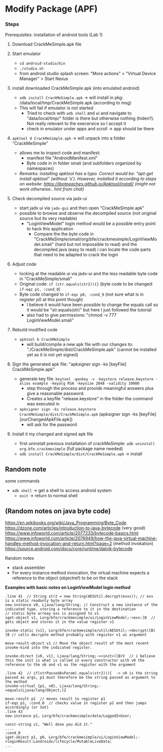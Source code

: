 # Modify Package (APF)

### Steps

Prerequisites: installation of android tools (Lab 1)

1. Download CrackMeSimple.apk file
2. Start emulator
    - `cd android-studio/bin`
    - `./studio.sh`
    - from android studio splash screen: "More actions" > "Virtual Device Manager" >  Start Nexus

3. install downloaded CrackMeSimple.apk (into emulated android)
    - `adb install CrackMeSimple.apk` -> will install in pkg: /data/local/tmp/CrackMeSimple.apk (according to msg)
    - This will fail if emulator is not started
        - Tried to check with `adb shell` and ui and navigate to "data/local/tmp/" folder is there but otherwise nothing (hiden?). Not really relevant to the execersice so I accept it
        - check in emulator under apps and scroll -> app should be there

4. `apktool d CrackMeSimple.apk` -> will unpack into a folder "CrackMeSimple"
    - allows me to inspect code and manifest: 
        -  manifest file "AndroidManifest.xml"
        - Byte code in in folder smali (and subfolders organized by namespaces)
    - *Remarks: installing apktool has a typo. Correct would be: "apt-get install apktool" (without 's'). However, installed it according to steps on website: https://ibotpeaches.github.io/Apktool/install/  (might not work otherwise.. hint from chat)*


5. Check decompiled source via jadx-ui
    - start jadx ui via `jadx-gui` and then open "CrackMeSimple.apk"
    - possible to browse and observe the decompiled source (not original source but its very readable)
        - "LoginViewModel" login method would be a possible entry point to hack this application
            - Compare the the byte code in "CrackMeSimple/smali/org/bfe/crackmesimple/LoginViewModel.smali" (hard but not impossible to read) and the decompiled java (easy to read) i can locate the code parts that need to be adapted to crack the login 

6. Adjust code
    - locking at the readable ui via jadx-ui and the less readable byte code in "CrackMeSimple/smali" 
    - Original code: `if (str.equals(str2)){}`   (byte code to be changed: `if-eqz p1, :cond_0`)
    - Byte code changed to `if-eqz p0, :cond_0`   (not sure what is in register p0 at this point though)
        - I believe it would have been possible to change the equals call so it would be "str.equals(str)" but here I just followed the tutorial
        - also had to give permissions: "chmod -v 777 LoginViewModel.smali"

7. Rebuild modified code
    - `apktool b CrackMeSimple`
        - will build/compile a new apk file with our changes to: "./CrackMeSimple/dist/CrackMeSimple.apk" (cannot be installed yet as it is not yet signed)
      

8. Sign the generated apk file: "apksigner sign -ks [keyFile] CrackMeSimple.apk"
    - generate key file: `keytool -genkey -v -keystore release.keystore -alias example -keyalg RSA -keysize 2048 -validity 10000`
        - step through the process and provide meaningful answers plus give a reasonable password. 
        - Creates a keyfile "release.keystore" in the folder the command was executed in
    - `apksigner sign -ks release.keystore CrackMeSimple/dist/CrackMeSimple.apk`  (apksigner sign -ks [keyFile] [ourChangedApkFile.apk])
        - will ask for the password

9. Install it my changed and signed apk file
    - first uninstall previous installation of crackMeSimple: `adb uninstall org.bfe.crackmesimple` (full package name needed)
    - `adb install CrackMeSimple/dist/CrackMeSimple.apk` -> install

## Random note
some commands
- `adb shell` ->  get a shell to access android system
    - `exit` -> return to normal shell

## (Random notes on java byte code)
https://en.wikibooks.org/wiki/Java_Programming/Byte_Code 
https://dzone.com/articles/introduction-to-java-bytecode  (very good)
https://www.infoworld.com/article/2077233/bytecode-basics.html
https://www.infoworld.com/article/2076949/how-the-java-virtual-machine-handles-method-invocation-and-return.html?page=2 (method invokation)
https://source.android.com/docs/core/runtime/dalvik-bytecode

Random notes
- stack assembler
- For every instance method invocation, the virtual machine expects a reference to the object (objectref) to be on the stack


**Examples with basic notes on LoginViewModel login method**
```
.line 41  // String str2 = new String(AESUtil.decrypt(exxs)); // exs is a static readonly byte array
new-instance v0, Ljava/lang/String; // Construct a new instance of the indicated type, storing a reference to it in the destination
// static byte arreay exs is assigned to v1
sget-object v1, Lorg/bfe/crackmesimple/ui/LoginViewModel;->exs:[B  // gets object and stores it in the value register v1

invoke-static {v1}, Lorg/bfe/crackmesimple/util/AESUtil;->decrypt([B)[B // calls decrypte method probably with register v1 as argument

move-result-object v1 // Move the object result of the most recent invoke-kind into the indicated register.

invoke-direct {v0, v1}, Ljava/lang/String;-><init>([B)V  // i believe this the init is what is called in every constructor with v0 the reference to the ob and v1 as the register with the argument

.line 42  // if(strPassedAsParam).equals(str2))){  -> v0 is the string passed as args, p1 must therefore be the string passed as argument to the method
invoke-virtual {p1, v0}, Ljava/lang/String;->equals(Ljava/lang/Object;)Z

move-result p1  // moves result to register p1
if-eqz p1, :cond_0  // checks value in register p1 and then jumps accordingly (or not)
.line 43
new-instance p1, Lorg/bfe/crackmesimple/data/LoggedInUser;

const-string v1, "Well done you did it."
....
:cond_0
iget-object p1, p0, Lorg/bfe/crackmesimple/ui/LoginViewModel;->loginResult:Landroidx/lifecycle/MutableLiveData;
...

```